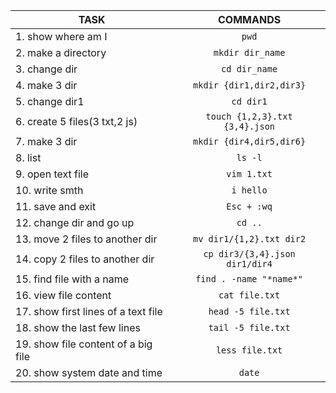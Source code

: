 |            TASK                     |         COMMANDS                     |
|-------------------------------------|:------------------------------------:|
| 1. show where am I                  | ```pwd```                            |
| 2. make a directory                 | ```mkdir dir_name```                 |
| 3. change dir                       | ```cd dir_name```                    |
| 4. make 3 dir                       | ```mkdir {dir1,dir2,dir3}```         |
| 5. change dir1                      | ```cd dir1```                        |
| 6. create 5 files(3 txt,2 js)       | ```touch {1,2,3}.txt {3,4}.json```   |
| 7. make 3 dir                       | ```mkdir {dir4,dir5,dir6}```         |
| 8. list                             | ```ls -l```                          |
| 9. open text file                   | ```vim 1.txt```                      |
| 10. write smth                      | ```i hello```                        |
| 11. save and exit                   | ```Esc + :wq```                      |
| 12. change dir and go up            | ```cd ..```                          |
| 13. move 2 files to another dir     | ```mv dir1/{1,2}.txt dir2```         |
| 14. copy 2 files to another dir     | ```cp dir3/{3,4}.json dir1/dir4```   |
| 15. find file with a name           | ```find . -name "*name*"```          |
| 16. view file content               | ```cat file.txt```                   |
| 17. show first lines of a text file | ```head -5 file.txt```               |
| 18. show the last few lines         | ```tail -5 file.txt```               |
| 19. show file content of a big file | ```less file.txt```                  |
| 20. show system date and time       | ```date```                           |
